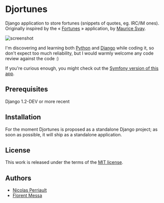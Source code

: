 Djortunes
=========

Django application to store fortunes (snippets of quotes, eg. IRC/IM ones). Originally inspired by the « [Fortunes](http://fortunes.inertie.org/) » application, by [Maurice Svay](http://svay.com/).

![screenshot](http://files.droplr.com/files/6619162/RKP6D.djortunes.png "Example app screen")

I'm discovering and learning both [Python](http://python.org/) and [Django](http://www.djangoproject.com/) while coding it, so don't expect too much reliability, but I would warmly welcome any code review against the code :)

If you're curious enough, you might check out the [Symfony version of this app](http://github.com/n1k0/sftunes). 

Prerequisites
-------------

Django 1.2-DEV or more recent

Installation
------------

For the moment Djortunes is proposed as a standalone Django project; as soon as possible, it will ship as a standalone application.

License
-------

This work is released under the terms of the [MIT license](http://en.wikipedia.org/wiki/MIT_License).

Authors
-------

 * [Nicolas Perriault](http://github.com/n1k0)
 * [Florent Messa](http://github.com/thoas)